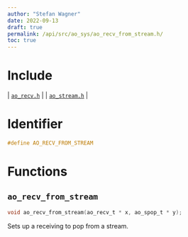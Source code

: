 ```yaml
---
author: "Stefan Wagner"
date: 2022-09-13
draft: true
permalink: /api/src/ao_sys/ao_recv_from_stream.h/
toc: true
---
```


# Include

| [`ao_recv.h`](ao_recv.h.md) |
| [`ao_stream.h`](ao_stream.h.md) |

# Identifier

```c
#define AO_RECV_FROM_STREAM
```

# Functions

## `ao_recv_from_stream`

```c
void ao_recv_from_stream(ao_recv_t * x, ao_spop_t * y);
```

Sets up a receiving to pop from a stream.
